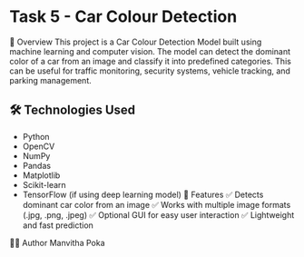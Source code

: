 # Task 5 - Car Colour Detection

📌 Overview
This project is a Car Colour Detection Model built using machine learning and computer vision. The model can detect the dominant color of a car from an image and classify it into predefined categories. This can be useful for traffic monitoring, security systems, vehicle tracking, and parking management.

## 🛠 Technologies Used
- Python
- OpenCV
- NumPy
- Pandas
- Matplotlib
- Scikit-learn
- TensorFlow (if using deep learning model)
📌 Features
✅ Detects dominant car color from an image
✅ Works with multiple image formats (.jpg, .png, .jpeg)
✅ Optional GUI for easy user interaction
✅ Lightweight and fast prediction

👩‍💻 Author
Manvitha Poka
